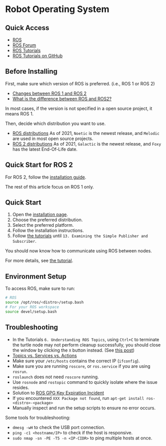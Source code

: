 # Robot Operating System

## Quick Access

- [ROS](https://www.ros.org/)
- [ROS Forum](https://answers.ros.org/)
- [ROS Tutorials](https://wiki.ros.org/ROS/Tutorials)
- [ROS Tutorials on GitHub](https://github.com/ros/ros_tutorials)

## Before Installing

First, make sure which version of ROS is preferred. (i.e., ROS 1 or ROS 2)
- [Changes between ROS 1 and ROS 2](https://design.ros2.org/articles/changes.html)
- [What is the difference between ROS and ROS2?](https://answers.ros.org/question/287470/what-is-the-difference-between-ros-and-ros2/?answer=287472#post-id-287472)

In most cases, if the version is not specified in a open source project, it means ROS 1.

Then, decide which distribution you want to use.
- [ROS distributions](https://wiki.ros.org/Distributions)
  As of 2021, `Noetic` is the newest release, and `Melodic` are used in most open source projects.
- [ROS 2 distributions](https://docs.ros.org/en/foxy/Releases.html)
  As of 2021, `Galactic` is the newest release, and `Foxy` has the latest End-Of-Life date.

## Quick Start for ROS 2

For ROS 2, follow the [installation guide](https://docs.ros.org/en/foxy/Installation.html).

The rest of this article focus on ROS 1 only.

## Quick Start

1. Open the [installation page](https://wiki.ros.org/ROS/Installation).
2. Choose the preferred distribution.
3. Select the preferred platform.
4. Follow the installation instructions.
5. Follow [the tutorials](https://wiki.ros.org/ROS/Tutorials) until `13. Examining the Simple Publisher and Subscriber`.

You should now know how to communicate using ROS between nodes.

For more details, see [the tutorial](https://wiki.ros.org/ROS/Tutorials).

## Environment Setup

To access ROS, make sure to run:

```sh
# ROS
source /opt/ros/<distro>/setup.bash
# For your ROS workspace
source devel/setup.bash
```

## Troubleshooting

- In the Tutorials `6. Understanding ROS Topics`, using `Ctrl+C` to terminate the turtle node may not perform cleanup successfully, you should close the window by clicking the `X` button instead. (See [this post](https://answers.ros.org/question/37939/rosrun-node-is-not-removed-from-rosnode-list-after-exit/?answer=37941#post-id-37941))
- [Topics vs. Services vs. Actions](https://wiki.ros.org/ROS/Patterns/Communication#Communication_via_Topics_vs_Services_vs_X)
- Make sure your `/etc/hosts` contains the correct IP (`ifconfig`).
- Make sure you are running `roscore`, or `ros.service` if you are using `rosrun`.
- `roslaunch` does not need `roscore` running.
- Use `rosnode` and `rostopic` command to quickly isolate where the issue resides.
- Solution to [ROS GPG Key Expiration Incident](https://discourse.ros.org/t/ros-gpg-key-expiration-incident/20669)
- If you encountered `XXX Package not found`, run `apt-get install ros-<distro>-<package>`
- Manually inspect and run the setup scripts to ensure no error occurs.

Some tools for troubleshooting:
- `dmesg -wH` to check the USB port connection.
- `ping -c1 <hostname/IP>` to check if the host is responsive.
- `sudo nmap -sn -PE -T5 -n <IP-CIDR>` to ping multiple hosts at once.
